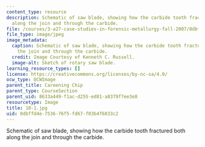 ```yaml
---
content_type: resource
description: Schematic of saw blade, showing how the carbide tooth fractured both
  along the join and through the carbide.
file: /courses/3-a27-case-studies-in-forensic-metallurgy-fall-2007/0dbffd4e753676f5fd67f03b4f6033c2_10-1.jpg
file_type: image/jpeg
image_metadata:
  caption: Schematic of saw blade, showing how the carbide tooth fractured both along
    the join and through the carbide.
  credit: Image Courtesy of Kenneth C. Russell.
  image-alt: Sketch of rotary saw blade.
learning_resource_types: []
license: https://creativecommons.org/licenses/by-nc-sa/4.0/
ocw_type: OCWImage
parent_title: Careening Chip
parent_type: CourseSection
parent_uid: 8633a449-f1ac-d255-ed81-a8379f7ee3e8
resourcetype: Image
title: 10-1.jpg
uid: 0dbffd4e-7536-76f5-fd67-f03b4f6033c2
---
```

Schematic of saw blade, showing how the carbide tooth fractured both along the join and through the carbide.